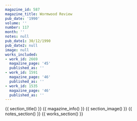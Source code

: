 ```yaml
---
magazine_id: 587
magazine_title: Wormwood Review
pub_date: '1990'
volume: ''
number: 117
month: ''
notes: null
pub_date1: 30/12/1990
pub_date2: null
image: null
works_included:
- work_id: 2669
  magazine_page: '45'
  published_as: ''
- work_id: 1591
  magazine_page: '46'
  published_as: ''
- work_id: 1535
  magazine_page: '46'
  published_as: ''
---
```


{{ section_title() }}
{{ magazine_info() }}
{{ section_image() }}
{{ notes_section() }}
{{ works_section() }}
